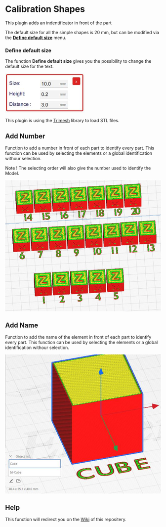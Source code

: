 # Calibration Shapes

This plugin adds an indentificator in front of the part 

The default size for all the simple shapes is 20 mm, but can be modified via the [**Define default size**](#Define-default-size) menu.



### Define default size

The function **Define default size** gives you the possibility to change the default size for the text.

![define default size](./images/size.jpg)

This plugin is using the [Trimesh](https://github.com/mikedh/trimesh) library to load STL files.


## Add Number

Function to add a number in front of each part to identify every part. This function can be used by selecting the elements or a global identification withour selection. 

Note ! The selecting order will also give the number used to identify the Model.

![Add Mark](./images/AddMark.jpg)


## Add Name

Function to add the name of the element in front of each part to identify every part. This function can be used by selecting the elements or a global identification withour selection. 

![Add Name](./images/AddName.jpg)

## Help


This function will redirect you on the [Wiki](https://github.com/5axes/AddName/wiki) of this repositery.
